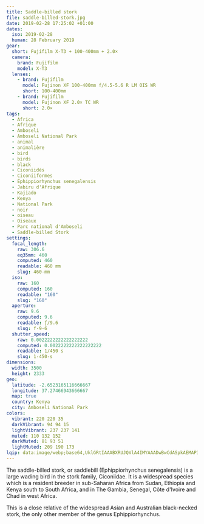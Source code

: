 ```yaml
---
title: Saddle-billed stork
file: saddle-billed-stork.jpg
date: 2019-02-28 17:25:02 +01:00
dates:
  iso: 2019-02-28
  human: 28 February 2019
gear:
  short: Fujifilm X-T3 + 100-400mm + 2.0×
  camera:
    brand: Fujifilm
    model: X-T3
  lenses:
    - brand: Fujifilm
      model: Fujinon XF 100-400mm f/4.5-5.6 R LM OIS WR
      short: 100-400mm
    - brand: Fujifilm
      model: Fujinon XF 2.0× TC WR
      short: 2.0×
tags:
  - Africa
  - Afrique
  - Amboseli
  - Amboseli National Park
  - animal
  - animalière
  - bird
  - birds
  - black
  - Ciconiidés
  - Ciconiiformes
  - Ephippiorhynchus senegalensis
  - Jabiru d'Afrique
  - Kajiado
  - Kenya
  - National Park
  - noir
  - oiseau
  - Oiseaux
  - Parc national d'Amboseli
  - Saddle-billed Stork
settings:
  focal_length:
    raw: 306.6
    eq35mm: 460
    computed: 460
    readable: 460 mm
    slug: 460-mm
  iso:
    raw: 160
    computed: 160
    readable: "160"
    slug: "160"
  aperture:
    raw: 9.6
    computed: 9.6
    readable: ƒ/9.6
    slug: f-9-6
  shutter_speed:
    raw: 0.0022222222222222222
    computed: 0.0022222222222222222
    readable: 1/450 s
    slug: 1-450-s
dimensions:
  width: 3500
  height: 2333
geo:
  latitude: -2.6523165116666667
  longitude: 37.27466943666667
  map: true
  country: Kenya
  city: Amboseli National Park
colors:
  vibrant: 220 220 35
  darkVibrant: 94 94 15
  lightVibrant: 237 237 141
  muted: 110 132 152
  darkMuted: 81 93 51
  lightMuted: 209 190 173
lqip: data:image/webp;base64,UklGRtIAAABXRUJQVlA4IMYAAADwBwCdASpkAEMAP3GszGE0rCmnpnSbapAuCWUDsB5tgzNPXmRdOcE/5ylcmXvMOAbsOOboO36AEzQa4Hlh3vZ04wVEtpf82rAA/uLgdmOW7GtXiRSq69tXROBWf+LmP/cuuPufS9YeX29d/MCKiF+V6lGQT9zquRjPgUjt9tl66M/tnNezfGMGcRNmqvQ8kLqmXyGM3gZDrkdhQXkBdhSKuW/pytq3Zy6FPBpfVFj3ox+yGFBAKQXI43cEVBQQXu6AH8sVIAA=
---
```


The saddle-billed stork, or saddlebill (Ephippiorhynchus senegalensis) is a large wading bird in the stork family, Ciconiidae. It is a widespread species which is a resident breeder in sub-Saharan Africa from Sudan, Ethiopia and Kenya south to South Africa, and in The Gambia, Senegal, Côte d'Ivoire and Chad in west Africa.

This is a close relative of the widespread Asian and Australian black-necked stork, the only other member of the genus Ephippiorhynchus.
